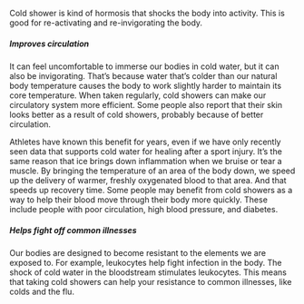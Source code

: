 Cold shower is kind of hormosis that shocks the body into activity. This is good for re-activating and re-invigorating the body.

##### Improves circulation  
It can feel uncomfortable to immerse our bodies in cold water, but it can also be invigorating. That’s because water that’s colder than our natural body temperature causes the body to work slightly harder to maintain its core temperature. When taken regularly, cold showers can make our circulatory system more efficient. Some people also report that their skin looks better as a result of cold showers, probably because of better circulation.

Athletes have known this benefit for years, even if we have only recently seen data that supports cold water for healing after a sport injury. It’s the same reason that ice brings down inflammation when we bruise or tear a muscle. By bringing the temperature of an area of the body down, we speed up the delivery of warmer, freshly oxygenated blood to that area. And that speeds up recovery time. Some people may benefit from cold showers as a way to help their blood move through their body more quickly. These include people with poor circulation, high blood pressure, and diabetes.

##### Helps fight off common illnesses
Our bodies are designed to become resistant to the elements we are exposed to. For example, leukocytes help fight infection in the body. The shock of cold water in the bloodstream stimulates leukocytes. This means that taking cold showers can help your resistance to common illnesses, like colds and the flu.

